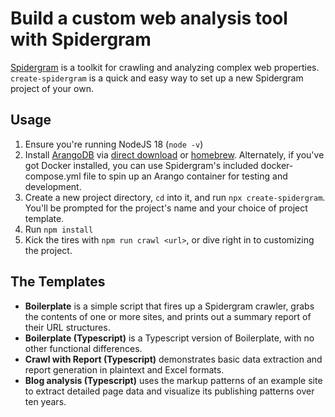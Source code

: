 # Build a custom web analysis tool with Spidergram

[Spidergram](https://github.com/autogram-is/spidergram) is a toolkit for crawling and analyzing complex web properties. `create-spidergram` is a quick and easy way to set up a new Spidergram project of your own.

## Usage

1. Ensure you're running NodeJS 18 (`node -v`)
2. Install [ArangoDB](https://arangodb.com) via [direct download](https://www.arangodb.com/download-major/) or [homebrew](https://formulae.brew.sh/formula/arangodb). Alternately, if you've got Docker installed, you can use Spidergram's included docker-compose.yml file to spin up an Arango container for testing and development.
3. Create a new project directory, `cd` into it, and run `npx create-spidergram`. You'll be prompted for the project's name and your choice of project template.
4. Run `npm install`
5. Kick the tires with `npm run crawl <url>`, or dive right in to customizing the project.

## The Templates

- **Boilerplate** is a simple script that fires up a Spidergram crawler, grabs the contents of one or more sites, and prints out a summary report of their URL structures.
- **Boilerplate (Typescript)** is a Typescript version of Boilerplate, with no other functional differences.
- **Crawl with Report (Typescript)** demonstrates basic data extraction and report generation in plaintext and Excel formats.
- **Blog analysis (Typescript)** uses the markup patterns of an example site to extract detailed page data and visualize its publishing patterns over ten years.
